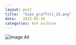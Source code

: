 ```yaml
---
layout:	post
title:	"kips_graffiti_23.png"
date:	2023-05-18
categories:	kof archive
---
```


![Image Alt](https://k0f.github.io/assets/Kips_won_wood_23.png)
